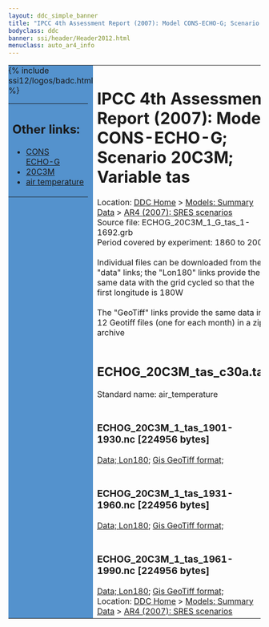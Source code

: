 ```yaml
---
layout: ddc_simple_banner
title: "IPCC 4th Assessment Report (2007): Model CONS-ECHO-G; Scenario 20C3M; Variable tas"
bodyclass: ddc
banner: ssi/header/Header2012.html
menuclass: auto_ar4_info
---
```



<table width="100%" border="0" cellspacing="0" cellpadding="0" style="border-collapse: collapse;">
<tr style="margin:0;padding:0;border:0;">
<td style="margin:0;padding:0;border:0;height:1pt;width:150pt;background:#5492CD;" valign="top" >

<div id="lh-col2" class="auto_ar4_info">
<table class="menumain" bgcolor="#5492CD" cellspacing="0" width="100%" border="0">
<tr><td>
<h2> Other links:</h2>
<ul>
<li><a href="/auto/ar4/model-CONS-ECHO-G.html">CONS<br/>ECHO-G</a></li>
<li><a href="/auto/ar4/scenario-20C3M.html">20C3M</a></li>
<li><a href="/auto/ar4/var-air_temperature.html">air temperature</a></li>
</ul>
</td></tr>
{% include ssi12/logos/badc.html %}
</table>
</div>
</td>
<td><h1>IPCC 4th Assessment Report (2007): Model CONS-ECHO-G; Scenario 20C3M; Variable tas</h1>

<!-- Breadcrumb1 -->
<div id="breadcrumb1" align="left">
Location: <a href="/index.html">DDC Home</a> > <a href="/sim/gcm_clim/">Models: Summary Data</a>
> <a href="/sim/gcm_clim/SRES_AR4/index.html">AR4 (2007): SRES scenarios</a>
</div>
<!-- End of Breadcrumb1 -->Source file: ECHOG_20C3M_1_G_tas_1-1692.grb
<br/>
Period covered by experiment: 1860 to 2000<br/>
<br/>Individual files can be downloaded from the "data" links; the "Lon180" links provide the same data
         with the grid cycled so that the first longitude is 180W<br/>
<br/>The "GeoTiff" links provide the same data in 12 Geotiff files (one for each month)
          in a zip archive<br/>
<br/><h2>ECHOG_20C3M_tas_c30a.tar</h2>
Standard name: air_temperature<br>
<br/><h3>ECHOG_20C3M_1_tas_1901-1930.nc [224956 bytes]</h3>
<a href="/cgi-bin/downl/ar4_nc/tas/ECHOG_20C3M_1_tas_1901-1930.nc">Data; </a><a href="/cgi-bin/downl/ar4_nc/tas/ECHOG_20C3M_1_tas_1901-1930.cyto180.nc"> Lon180</a>; <a href="/cgi-bin/downl/ar4_tif/tas/ECHOG_20C3M_1_tas_1901-1930.zip">Gis GeoTiff format; </a><br/>
<br/><h3>ECHOG_20C3M_1_tas_1931-1960.nc [224956 bytes]</h3>
<a href="/cgi-bin/downl/ar4_nc/tas/ECHOG_20C3M_1_tas_1931-1960.nc">Data; </a><a href="/cgi-bin/downl/ar4_nc/tas/ECHOG_20C3M_1_tas_1931-1960.cyto180.nc"> Lon180</a>; <a href="/cgi-bin/downl/ar4_tif/tas/ECHOG_20C3M_1_tas_1931-1960.zip">Gis GeoTiff format; </a><br/>
<br/><h3>ECHOG_20C3M_1_tas_1961-1990.nc [224956 bytes]</h3>
<a href="/cgi-bin/downl/ar4_nc/tas/ECHOG_20C3M_1_tas_1961-1990.nc">Data; </a><a href="/cgi-bin/downl/ar4_nc/tas/ECHOG_20C3M_1_tas_1961-1990.cyto180.nc"> Lon180</a>; <a href="/cgi-bin/downl/ar4_tif/tas/ECHOG_20C3M_1_tas_1961-1990.zip">Gis GeoTiff format; </a><br/>
<!-- Breadcrumb2 -->
<div id="breadcrumb2" align="left">
Location: <a href="/index.html">DDC Home</a> > <a href="/sim/gcm_clim/">Models: Summary Data</a>
> <a href="/sim/gcm_clim/SRES_AR4/index.html">AR4 (2007): SRES scenarios</a>
</div>
<!-- End of Breadcrumb2 --></td></tr></table>
